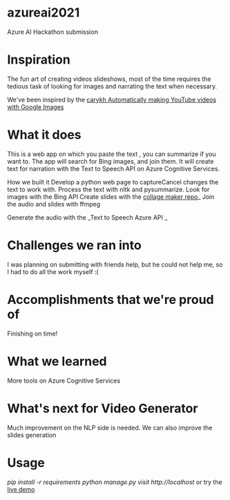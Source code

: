 # azureai2021
Azure AI Hackathon submission

# Inspiration
The fun art of creating videos slideshows, most of the time requires the tedious task of looking for images and narrating the text when necessary.

We've been inspired by the <a href="https://www.youtube.com/watch?v=Jr9sptoLvJU">carykh Automatically making YouTube videos with Google Images </a>

# What it does
This is a web app on which you paste the text , you can summarize if you want to. The app will search for Bing images, and join them. It will create text for narration with the Text to Speech API on Azure Cognitive Services.

How we built it
Develop a python web page to captureCancel changes the text to work with. Process the text with nltk and pysummarize. Look for images with the Bing API Create slides with the [collage maker repo](https://github.com/delimitry/collagemaker)_ Join the audio and slides with ffmpeg

Generate the audio with the _Text to Speech Azure API _

# Challenges we ran into
I was planning on submitting with friends help, but he could not help me, so I had to do all the work myself :(

# Accomplishments that we're proud of
Finishing on time!

# What we learned
More tools on Azure Cognitive Services

# What's next for Video Generator
Much improvement on the NLP side is needed. We can also improve the slides generation

# Usage
_pip install -r requirements_
_python manage.py_
_visit http://localhost_
or try the [live demo ](http://70.37.89.237/)

